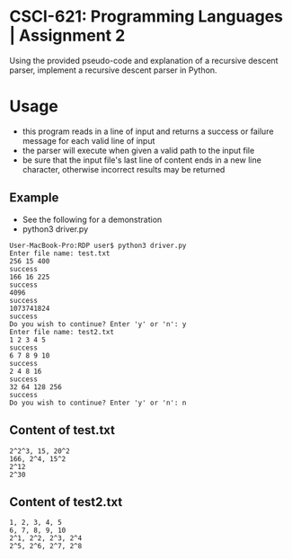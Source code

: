 # CSCI-621: Programming Languages | Assignment 2

Using the provided pseudo-code and explanation of a recursive descent parser, implement a recursive descent parser in Python.

# Usage

- this program reads in a line of input and returns a success or failure message for each valid line of input
- the parser will execute when given a valid path to the input file
- be sure that the input file's last line of content ends in a new line character, otherwise incorrect results may be returned

## Example

- See the following for a demonstration
- python3 driver.py
```
User-MacBook-Pro:RDP user$ python3 driver.py
Enter file name: test.txt
256 15 400
success
166 16 225
success
4096
success
1073741824
success
Do you wish to continue? Enter 'y' or 'n': y
Enter file name: test2.txt
1 2 3 4 5
success
6 7 8 9 10
success
2 4 8 16
success
32 64 128 256
success
Do you wish to continue? Enter 'y' or 'n': n
```

## Content of test.txt
```
2^2^3, 15, 20^2
166, 2^4, 15^2
2^12
2^30

```

## Content of test2.txt
```
1, 2, 3, 4, 5
6, 7, 8, 9, 10
2^1, 2^2, 2^3, 2^4
2^5, 2^6, 2^7, 2^8

```

